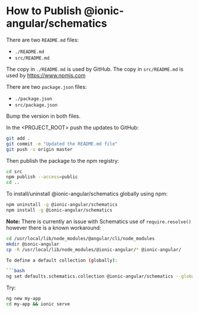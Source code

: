# How to Publish @ionic-angular/schematics

There are two `README.md` files:
- `./README.md`
- `src/README.md`

The copy in `./README.md` is used by GitHub.
The copy in `src/README.md` is used by https://www.npmjs.com

There are two `package.json` files:
- `./package.json`
- `src/package.json`

Bump the version in both files.

In the <PROJECT_ROOT> push the updates to GitHub:

```bash
git add .
git commit -m "Updated the README.md file"
git push -u origin master
```

Then publish the package to the npm registry:
```bash
cd src
npm publish --access=public
cd ..
```

To install/uninstall @ionic-angular/schematics globally using npm:

```bash
npm uninstall -g @ionic-angular/schematics
npm install -g @ionic-angular/schematics

```

**Note:** There is currently an issue with Schematics use of `require.resolve()` however there is a known workaround:

```bash
cd /usr/local/lib/node_modules/@angular/cli/node_modules
mkdir @ionic-angular
cp -R /usr/local/lib/node_modules/@ionic-angular/* @ionic-angular/

To define a default collection (globally):

```bash
ng set defaults.schematics.collection @ionic-angular/schematics --global
```

Try:

```bash
ng new my-app
cd my-app && ionic serve
```

